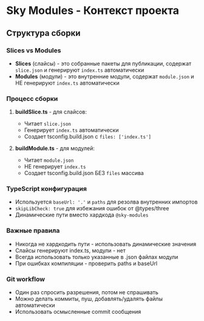 # Sky Modules - Контекст проекта

## Структура сборки

### Slices vs Modules
- **Slices** (слайсы) - это собранные пакеты для публикации, содержат `slice.json` и генерируют `index.ts` автоматически
- **Modules** (модули) - это внутренние модули, содержат `module.json` и НЕ генерируют `index.ts` автоматически

### Процесс сборки
1. **buildSlice.ts** - для слайсов:
   - Читает `slice.json`
   - Генерирует `index.ts` автоматически
   - Создает tsconfig.build.json с `files: ['index.ts']`

2. **buildModule.ts** - для модулей:
   - Читает `module.json`
   - НЕ генерирует `index.ts`
   - Создает tsconfig.build.json БЕЗ `files` массива

### TypeScript конфигурация
- Используется `baseUrl: '.'` и `paths` для резолва внутренних импортов
- `skipLibCheck: true` для избежания ошибок от @types/three
- Динамические пути вместо хардкода `@sky-modules`

### Важные правила
- Никогда не хардкодить пути - использовать динамические значения
- Слайсы генерируют index.ts, модули - нет
- Всегда использовать только указанные в .json файлах модули
- При ошибках компиляции - проверить paths и baseUrl

### Git workflow
- Один раз спросить разрешения, потом не спрашивать
- Можно делать коммиты, пуш, добавлять/удалять файлы автоматически
- Использовать осмысленные commit сообщения